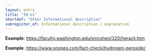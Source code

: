 ```yaml
---
layout: entry
title: "IN-oi"
shortdef: "Other Informational description"
subregister_of: Informational description / explanation
---
```


**Example**: <https://faculty.washington.edu/smcohen/320/heracli.htm>

**Example**: <https://www.snopes.com/fact-check/hydrogen-peroxide/>

<!-- details -->

<!-- START GENERATED SCREENSHOT GALLERY -->
<!-- END GENERATED SCREENSHOT GALLERY -->
